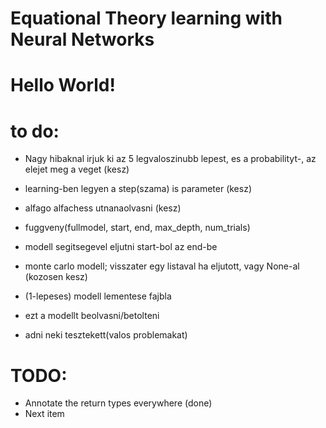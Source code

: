 # Equational Theory learning with Neural Networks
# Hello World!


# to do:
* Nagy hibaknal irjuk ki az 5 legvaloszinubb lepest, es a probabilityt-, az elejet meg a veget (kesz)

* learning-ben legyen a step(szama) is parameter (kesz)

* alfago alfachess utnanaolvasni (kesz)

* fuggveny(fullmodel, start, end, max_depth, num_trials)
* modell segitsegevel eljutni start-bol az end-be
* monte carlo modell; visszater egy listaval ha eljutott, vagy None-al (kozosen kesz)

* (1-lepeses) modell lementese fajbla
* ezt a modellt beolvasni/betolteni
* adni neki tesztekett(valos problemakat)

# TODO:
* Annotate the return types everywhere (done)
* Next item
